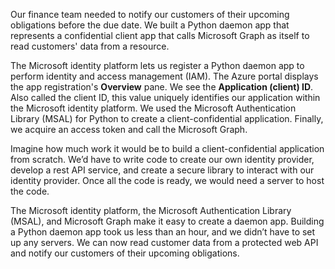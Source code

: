 Our finance team needed to notify our customers of their upcoming obligations before the due date. We built a Python daemon app that represents a confidential client app that calls Microsoft Graph as itself to read customers' data from a resource.

The Microsoft identity platform lets us register a Python daemon app to perform identity and access management (IAM). The Azure portal displays the app registration's **Overview** pane. We see the **Application (client) ID**. Also called the client ID, this value uniquely identifies our application within the Microsoft identity platform. We used the Microsoft Authentication Library (MSAL) for Python to create a client-confidential application. Finally, we acquire an access token and call the Microsoft Graph.

Imagine how much work it would be to build a client-confidential application from scratch. We’d have to write code to create our own identity provider, develop a rest API service, and create a secure library to interact with our identity provider. Once all the code is ready, we would need a server to host the code.

The Microsoft identity platform, the Microsoft Authentication Library (MSAL), and Microsoft Graph make it easy to create a daemon app. Building a Python daemon app took us less than an hour, and we didn’t have to set up any servers. We can now read customer data from a protected web API and notify our customers of their upcoming obligations.
